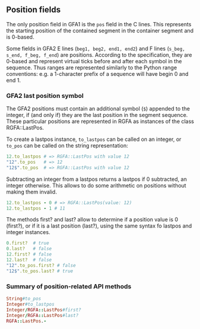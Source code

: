 ## Position fields

The only position field in GFA1 is the ```pos``` field in the
C lines. This represents the starting position of the contained segment
in the container segment and is 0-based.

Some fields in GFA2 E lines (```beg1, beg2, end1, end2```) and
F lines (```s_beg, s_end, f_beg, f_end```) are positions.
According to the specification, they are 0-based and represent
virtual ticks before and after each symbol in the sequence.
Thus ranges are represented similarly to the Python range conventions:
e.g. a 1-character prefix of a sequence will have begin 0 and end 1.

### GFA2 last position symbol

The GFA2 positions must contain an additional symbol (```$```) appended to the
integer, if (and only if) they are the last position in the segment sequence.
These particular positions are represented in RGFA as instances of the class
RGFA::LastPos.

To create a lastpos instance, ```to_lastpos``` can be called on
an integer, or ```to_pos``` can be called on the string representation:
```ruby
12.to_lastpos # => RGFA::LastPos with value 12
"12".to_pos   # => 12
"12$".to_pos  # => RGFA::LastPos with value 12
```

Subtracting an integer from a lastpos returns a lastpos if 0 subtracted,
an integer otherwise. This allows to do some arithmetic on positions
without making them invalid.
```ruby
12.to_lastpos - 0 # => RGFA::LastPos(value: 12)
12.to_lastpos - 1 # 11
```

The methods first? and last? allow to determine if a position value
is 0 (first?), or if it is a last position (last?), using the
same syntax fo lastpos and integer instances.
```ruby
0.first?  # true
0.last?   # false
12.first? # false
12.last?  # false
"12".to_pos.first? # false
"12$".to_pos.last? # true
```
### Summary of position-related API methods

```ruby
String#to_pos
Integer#to_lastpos
Integer/RGFA::LastPos#first?
Integer/RGFA::LastPos#last?
RGFA::LastPos.-
```

